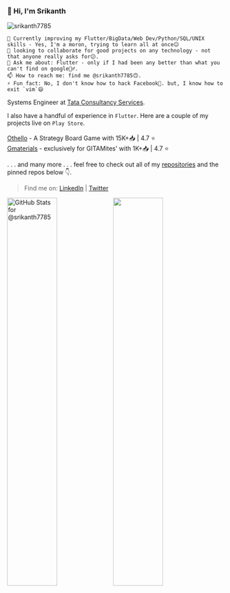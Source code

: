 ### 👋 Hi, I'm Srikanth 
<p align = "left"> <img src="https://komarev.com/ghpvc/?username=srikanth7785&label=Viewers%20count&color=blue&style=plastic" alt="srikanth7785" /> </p>

```
🌱 Currently improving my Flutter/BigData/Web Dev/Python/SQL/UNIX skills - Yes, I'm a moron, trying to learn all at once😐
👯 looking to collaborate for good projects on any technology - not that anyone really asks for😕.
💬 Ask me about: Flutter - only if I had been any better than what you can't find on google🤷‍♂️.
📫 How to reach me: find me @srikanth7785🙃.
⚡ Fun fact: No, I don't know how to hack Facebook🤞. but, I know how to exit `vim`😄
 ```
  
Systems Engineer at [Tata Consultancy Services](https://www.tcs.com/).

I also have a handful of experience in `Flutter`. Here are a couple of my projects live on `Play Store`.</br>
</br>
[Othello](https://bit.ly/othello-app) - A Strategy Board Game with 15K+📥 | 4.7 ⭐</br>
[Gmaterials](http://bit.ly/gmaterials) - exclusively for GITAMites' with 1K+📥 | 4.7 ⭐</br>

. . . and many more . . . feel free to check out all of my [repositories](https://github.com/srikanth7785/tab?=repositories) and the pinned repos below 👇.

> Find me on:
> [LinkedIn](https://www.linkedin.com/in/vanamalasrikanth) | [Twitter](https://twitter.com/srikanth7785)


<img width=48% src="https://github-readme-stats.vercel.app/api?username=srikanth7785&theme=shades-of-purple&show_icons=true&count_private=true"
	alt="GitHub Stats for @srikanth7785"/>
<img width=48% src="https://github-readme-streak-stats.herokuapp.com/?user=srikanth7785&theme=shades-of-purple" />

<!-- [![Twitter: srikanth7785](https://img.shields.io/twitter/follow/srikanth7785?style=social)](https://twitter.com/srikanth7785)
[![Linkedin: ](https://img.shields.io/badge/-vanamalasrikanth-blue?style=flat-square&logo=Linkedin&logoColor=white&link=https://www.linkedin.com/in/vanamalasrikanth/)](https://www.linkedin.com/in/vanamalasrikanth/)
[![GitHub srikanth7785](https://img.shields.io/github/followers/srikanth7785?label=follow%20me%20on%20GitHub&style=social)](https://github.com/srikanth7785) -->

